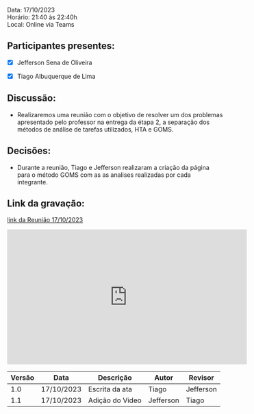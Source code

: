 Data: 17/10/2023 <br>
Horário: 21:40 às 22:40h<br>
Local: Online via Teams

## Participantes presentes:

- [x] Jefferson Sena de Oliveira
- [x] Tiago Albuquerque de Lima


## Discussão:

- Realizaremos uma reunião com o objetivo de resolver um dos problemas apresentado pelo professor na entrega da étapa 2, a separação dos métodos de análise de tarefas utilizados, HTA e GOMS.

## Decisões:

- Durante a reunião, Tiago e Jefferson realizaram a criação da página para o método GOMS com as as analises realizadas por cada integrante. 

## Link da gravação:
[link da Reunião 17/10/2023](https://youtu.be/DpeXCXZs_gU)

<center>
<iframe width="560" height="315" src="https://youtu.be/DpeXCXZs_gU" title="YouTube video player" frameborder="0" allow="accelerometer; autoplay; clipboard-write; encrypted-media; gyroscope; picture-in-picture; web-share" allowfullscreen></iframe>
</center>

<center>

| Versão | Data       | Descrição                | Autor                                       | Revisor                                      |
| ------ |---------- | ------------------------ | ------------------------------------------------ | ------------------------------------------------ |
| 1.0 | 17/10/2023 | Escrita da ata  | Tiago | Jefferson | 
| 1.1 | 17/10/2023 | Adição do Video  | Jefferson | Tiago |                                      


</center>